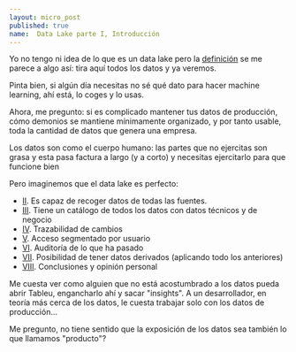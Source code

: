 ```yaml
---
layout: micro_post
published: true
name:  Data Lake parte I, Introducción
---
```



Yo no tengo ni idea de lo que es un data lake pero la [definición](https://en.wikipedia.org/wiki/Data_lake) se me parece a algo así: tira aquí todos
los datos y ya veremos.

Pinta bien, si algún día necesitas no sé qué dato para hacer machine learning, ahí está, lo coges y
lo usas.

Ahora, me pregunto: si es complicado mantener tus datos de producción, cómo demonios se mantiene
mínimamente organizado, y por tanto usable, toda la cantidad de datos que genera una empresa.

Los datos son como el cuerpo humano: las partes que no ejercitas son grasa y esta pasa factura a largo (y a corto) y necesitas ejercitarlo para que funcione bien

Pero imaginemos que el data lake es perfecto: 

- [II](/micro/2019-06-14-data-lake-fuentes.html). Es capaz de recoger datos de todas las fuentes.
- [III](/micro/2019-06-18-data-lake-catalogo.html). Tiene un catálogo de todos los datos con datos técnicos y de negocio
- [IV](/micro/2019-06-27-data-lake-cambios.html). Trazabilidad de cambios
- [V](micro/2019-07-25-data-lake-autorización.html). Acceso segmentado por usuario
- [VI](/micro/2019-08-28-data-lake-VI-trazabilidad.html). Auditoría de lo que ha pasado
- [VII](/micro/2019-09-28-data-lake-VII-datos-derivados.html). Posibilidad de tener datos derivados (aplicando todo los anteriores)
- [VIII](/micro/2019-09-28-data-lake-conclusiones.html). Conclusiones y opinión personal

Me cuesta ver como alguien que no está acostumbrado a los datos pueda abrir Tableu, engancharlo ahí
y sacar "insights". A un desarrollador, en teoría más cerca de los datos, le cuesta trabajar solo con los datos de producción...

Me pregunto, no tiene sentido que la exposición de los datos sea también lo que llamamos "producto"?

